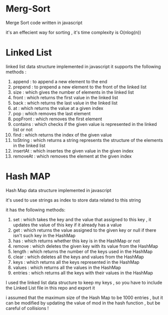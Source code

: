 # Merg-Sort

Merge Sort code written in javascript

it's an effecient way for sorting , it's time complexity is O(nlog(n))

# Linked List
linked list data structure implemented in javascript
it supports the following methods :
1) append : to append a new element to the end 
2) prepend : to prepend a new element to the front of the linked list
3) size : which gives the number of elements in the linked list
4) front : which returns the first value in the linked list
5) back : which returns the last value in the linked list
6) at : which returns the value at a given index
7) pop : which removes the last element
8) popFront : which removes the first element
9) contains : which checks if the given value is represented in the linked list or not
10) find : which returns the index of the given value
11) toString : which returns a string represents the structure of the elements in the linked list
12) insertAt : which insertes the given value in the given index
13) removeAt : which removes the element at the given index

# Hash MAP
Hash Map data structure implemented in javascript

it's used to use strings as index to store data related to this string

it has the following methods:
1) set : which takes the key and the value that assigned to this key , it updates the value of this
key if it already has a value
2) get : which returns the value assigned to the given key or null if there isn't such key in the HashMap
3) has : which returns whether this key is in the HashMap or not
4) remove : which deletes the given key with its value from the HashMap
5) length : which returns the number of the keys used in the HashMap
6) clear : which deletes all the keys and values from the HashMap
7) keys : which returns all the keys represented in the HashMap
8) values : which returns all the values in the HashMap
9) entries : which returns all the keys with their values in the HashMap

I used the linked list data structure to keep my keys , so you have to include the Linked List file in this repo and export it

i assumed that the maximum size of the Hash Map to be 1000 entries , but it can be modified by updating the value of mod in
the hash function , but be careful of collisions ! 
